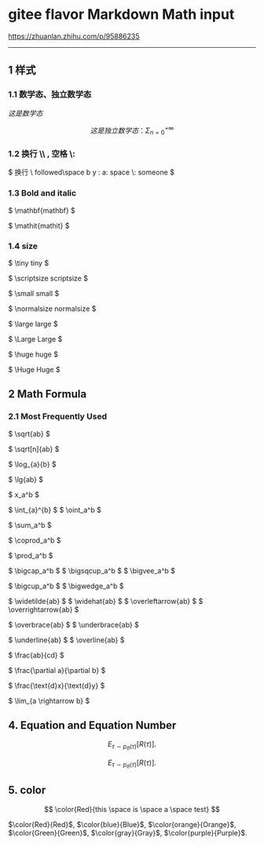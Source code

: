 ﻿# gitee flavor Markdown Math input

<https://zhuanlan.zhihu.com/p/95886235>

***

## 1 样式


### 1.1 数学态、独立数学态

$这是数学态$

$$
这是独立数学态：\Sigma_{n=0}^{+\infty}
$$


### 1.2 换行 \\\\ , 空格 \\:

$ 换行 \\ followed\space b y : a\: space \\: someone $


### 1.3 Bold and italic

$ \mathbf{mathbf} $

$ \mathit{mathit} $

### 1.4 size

$ \tiny tiny $

$ \scriptsize scriptsize $

$ \small small $

$ \normalsize normalsize $

$ \large large $

$ \Large Large $

$ \huge huge $

$ \Huge Huge $


## 2 Math Formula

### 2.1 Most Frequently Used

$ \sqrt{ab} $

$ \sqrt[n]{ab} $

$ \log_{a}{b} $

$ \lg{ab} $

$ x_a^b $

$ \int_{a}^{b} $ $ \oint_a^b $

$ \sum_a^b $

$ \coprod_a^b $

$ \prod_a^b $

$ \bigcap_a^b $ $ \bigsqcup_a^b $ $ \bigvee_a^b $

$ \bigcup_a^b $ $ \bigwedge_a^b $

$ \widetilde{ab} $ $ \widehat{ab} $ $ \overleftarrow{ab} $ $ \overrightarrow{ab} $

$ \overbrace{ab} $ $ \underbrace{ab} $

$ \underline{ab} $ $ \overline{ab} $

$ \frac{ab}{cd} $

$ \frac{\partial a}{\partial b} $

$ \frac{\text{d}x}{\text{d}y} $

$ \lim_{a \rightarrow b} $



## 4. Equation and Equation Number

$$
\begin{equation}
E_{\tau \sim p_{\theta}(\tau)}[R(\tau)]. \tag{1}
\end{equation}
$$

$$
E_{\tau \sim p_{\theta}(\tau)}[R(\tau)]. \tag{1}
$$


## 5. color

$$
\color{Red}{this \space is \space a \space test}
$$

$\color{Red}{Red}$, $\color{blue}{Blue}$,  $\color{orange}{Orange}$,  
$\color{Green}{Green}$,  $\color{gray}{Gray}$,  $\color{purple}{Purple}$.